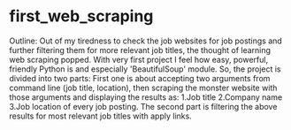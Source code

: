 # first_web_scraping
Outline:
 Out of my tiredness to check the job websites for job postings and further filtering them for more relevant job titles, the thought of learning web scraping popped. With very first project I feel how easy, powerful, friendly Python is and especially 'BeautifulSoup' module.
  So, the project is divided into two parts: First one is about accepting two arguments from command line (job title, location), then scraping the monster website with those arguments and displaying the results as:
    1.Job title
    2.Company name
    3.Job location
   of every job posting.
 The second part is filtering the above results for most relevant job titles with apply links.
